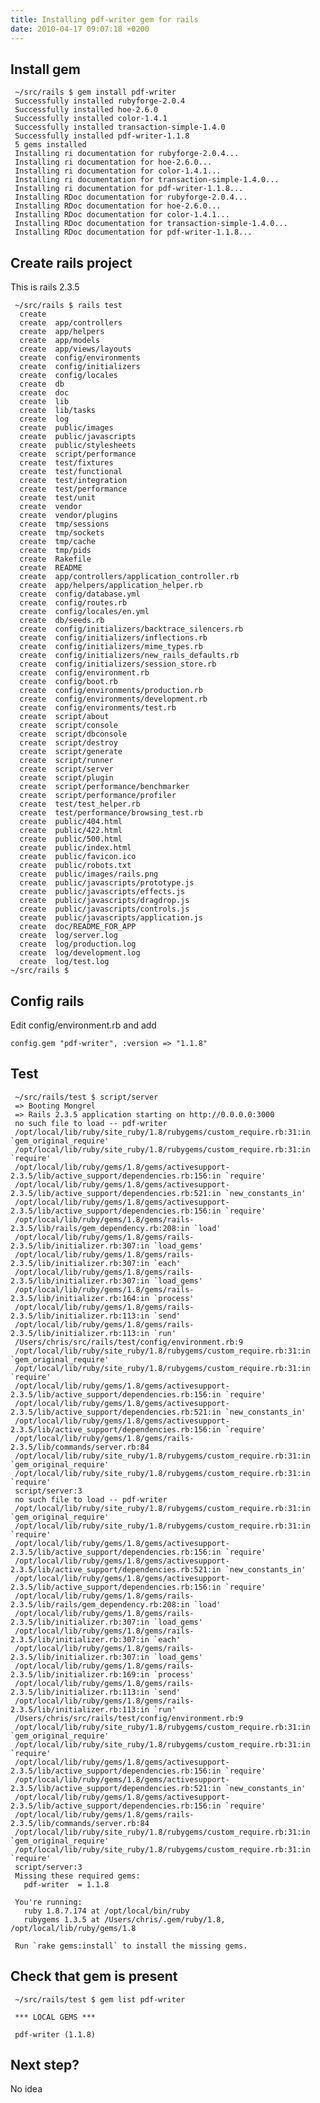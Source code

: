 ```yaml
---
title: Installing pdf-writer gem for rails
date: 2010-04-17 09:07:18 +0200
---
```


## Install gem

     ~/src/rails $ gem install pdf-writer
     Successfully installed rubyforge-2.0.4
     Successfully installed hoe-2.6.0
     Successfully installed color-1.4.1
     Successfully installed transaction-simple-1.4.0
     Successfully installed pdf-writer-1.1.8
     5 gems installed
     Installing ri documentation for rubyforge-2.0.4...
     Installing ri documentation for hoe-2.6.0...
     Installing ri documentation for color-1.4.1...
     Installing ri documentation for transaction-simple-1.4.0...
     Installing ri documentation for pdf-writer-1.1.8...
     Installing RDoc documentation for rubyforge-2.0.4...
     Installing RDoc documentation for hoe-2.6.0...
     Installing RDoc documentation for color-1.4.1...
     Installing RDoc documentation for transaction-simple-1.4.0...
     Installing RDoc documentation for pdf-writer-1.1.8...

## Create rails project

This is rails 2.3.5

     ~/src/rails $ rails test
      create
      create  app/controllers
      create  app/helpers
      create  app/models
      create  app/views/layouts
      create  config/environments
      create  config/initializers
      create  config/locales
      create  db
      create  doc
      create  lib
      create  lib/tasks
      create  log
      create  public/images
      create  public/javascripts
      create  public/stylesheets
      create  script/performance
      create  test/fixtures
      create  test/functional
      create  test/integration
      create  test/performance
      create  test/unit
      create  vendor
      create  vendor/plugins
      create  tmp/sessions
      create  tmp/sockets
      create  tmp/cache
      create  tmp/pids
      create  Rakefile
      create  README
      create  app/controllers/application_controller.rb
      create  app/helpers/application_helper.rb
      create  config/database.yml
      create  config/routes.rb
      create  config/locales/en.yml
      create  db/seeds.rb
      create  config/initializers/backtrace_silencers.rb
      create  config/initializers/inflections.rb
      create  config/initializers/mime_types.rb
      create  config/initializers/new_rails_defaults.rb
      create  config/initializers/session_store.rb
      create  config/environment.rb
      create  config/boot.rb
      create  config/environments/production.rb
      create  config/environments/development.rb
      create  config/environments/test.rb
      create  script/about
      create  script/console
      create  script/dbconsole
      create  script/destroy
      create  script/generate
      create  script/runner
      create  script/server
      create  script/plugin
      create  script/performance/benchmarker
      create  script/performance/profiler
      create  test/test_helper.rb
      create  test/performance/browsing_test.rb
      create  public/404.html
      create  public/422.html
      create  public/500.html
      create  public/index.html
      create  public/favicon.ico
      create  public/robots.txt
      create  public/images/rails.png
      create  public/javascripts/prototype.js
      create  public/javascripts/effects.js
      create  public/javascripts/dragdrop.js
      create  public/javascripts/controls.js
      create  public/javascripts/application.js
      create  doc/README_FOR_APP
      create  log/server.log
      create  log/production.log
      create  log/development.log
      create  log/test.log
    ~/src/rails $

## Config rails

Edit config/environment.rb and add

    config.gem "pdf-writer", :version => "1.1.8"

## Test

     ~/src/rails/test $ script/server
     => Booting Mongrel
     => Rails 2.3.5 application starting on http://0.0.0.0:3000
     no such file to load -- pdf-writer
     /opt/local/lib/ruby/site_ruby/1.8/rubygems/custom_require.rb:31:in `gem_original_require'
     /opt/local/lib/ruby/site_ruby/1.8/rubygems/custom_require.rb:31:in `require'
     /opt/local/lib/ruby/gems/1.8/gems/activesupport-2.3.5/lib/active_support/dependencies.rb:156:in `require'
     /opt/local/lib/ruby/gems/1.8/gems/activesupport-2.3.5/lib/active_support/dependencies.rb:521:in `new_constants_in'
     /opt/local/lib/ruby/gems/1.8/gems/activesupport-2.3.5/lib/active_support/dependencies.rb:156:in `require'
     /opt/local/lib/ruby/gems/1.8/gems/rails-2.3.5/lib/rails/gem_dependency.rb:208:in `load'
     /opt/local/lib/ruby/gems/1.8/gems/rails-2.3.5/lib/initializer.rb:307:in `load_gems'
     /opt/local/lib/ruby/gems/1.8/gems/rails-2.3.5/lib/initializer.rb:307:in `each'
     /opt/local/lib/ruby/gems/1.8/gems/rails-2.3.5/lib/initializer.rb:307:in `load_gems'
     /opt/local/lib/ruby/gems/1.8/gems/rails-2.3.5/lib/initializer.rb:164:in `process'
     /opt/local/lib/ruby/gems/1.8/gems/rails-2.3.5/lib/initializer.rb:113:in `send'
     /opt/local/lib/ruby/gems/1.8/gems/rails-2.3.5/lib/initializer.rb:113:in `run'
     /Users/chris/src/rails/test/config/environment.rb:9
     /opt/local/lib/ruby/site_ruby/1.8/rubygems/custom_require.rb:31:in `gem_original_require'
     /opt/local/lib/ruby/site_ruby/1.8/rubygems/custom_require.rb:31:in `require'
     /opt/local/lib/ruby/gems/1.8/gems/activesupport-2.3.5/lib/active_support/dependencies.rb:156:in `require'
     /opt/local/lib/ruby/gems/1.8/gems/activesupport-2.3.5/lib/active_support/dependencies.rb:521:in `new_constants_in'
     /opt/local/lib/ruby/gems/1.8/gems/activesupport-2.3.5/lib/active_support/dependencies.rb:156:in `require'
     /opt/local/lib/ruby/gems/1.8/gems/rails-2.3.5/lib/commands/server.rb:84
     /opt/local/lib/ruby/site_ruby/1.8/rubygems/custom_require.rb:31:in `gem_original_require'
     /opt/local/lib/ruby/site_ruby/1.8/rubygems/custom_require.rb:31:in `require'
     script/server:3
     no such file to load -- pdf-writer
     /opt/local/lib/ruby/site_ruby/1.8/rubygems/custom_require.rb:31:in `gem_original_require'
     /opt/local/lib/ruby/site_ruby/1.8/rubygems/custom_require.rb:31:in `require'
     /opt/local/lib/ruby/gems/1.8/gems/activesupport-2.3.5/lib/active_support/dependencies.rb:156:in `require'
     /opt/local/lib/ruby/gems/1.8/gems/activesupport-2.3.5/lib/active_support/dependencies.rb:521:in `new_constants_in'
     /opt/local/lib/ruby/gems/1.8/gems/activesupport-2.3.5/lib/active_support/dependencies.rb:156:in `require'
     /opt/local/lib/ruby/gems/1.8/gems/rails-2.3.5/lib/rails/gem_dependency.rb:208:in `load'
     /opt/local/lib/ruby/gems/1.8/gems/rails-2.3.5/lib/initializer.rb:307:in `load_gems'
     /opt/local/lib/ruby/gems/1.8/gems/rails-2.3.5/lib/initializer.rb:307:in `each'
     /opt/local/lib/ruby/gems/1.8/gems/rails-2.3.5/lib/initializer.rb:307:in `load_gems'
     /opt/local/lib/ruby/gems/1.8/gems/rails-2.3.5/lib/initializer.rb:169:in `process'
     /opt/local/lib/ruby/gems/1.8/gems/rails-2.3.5/lib/initializer.rb:113:in `send'
     /opt/local/lib/ruby/gems/1.8/gems/rails-2.3.5/lib/initializer.rb:113:in `run'
     /Users/chris/src/rails/test/config/environment.rb:9
     /opt/local/lib/ruby/site_ruby/1.8/rubygems/custom_require.rb:31:in `gem_original_require'
     /opt/local/lib/ruby/site_ruby/1.8/rubygems/custom_require.rb:31:in `require'
     /opt/local/lib/ruby/gems/1.8/gems/activesupport-2.3.5/lib/active_support/dependencies.rb:156:in `require'
     /opt/local/lib/ruby/gems/1.8/gems/activesupport-2.3.5/lib/active_support/dependencies.rb:521:in `new_constants_in'
     /opt/local/lib/ruby/gems/1.8/gems/activesupport-2.3.5/lib/active_support/dependencies.rb:156:in `require'
     /opt/local/lib/ruby/gems/1.8/gems/rails-2.3.5/lib/commands/server.rb:84
     /opt/local/lib/ruby/site_ruby/1.8/rubygems/custom_require.rb:31:in `gem_original_require'
     /opt/local/lib/ruby/site_ruby/1.8/rubygems/custom_require.rb:31:in `require'
     script/server:3
     Missing these required gems:
       pdf-writer  = 1.1.8

     You're running:
       ruby 1.8.7.174 at /opt/local/bin/ruby
       rubygems 1.3.5 at /Users/chris/.gem/ruby/1.8, /opt/local/lib/ruby/gems/1.8

     Run `rake gems:install` to install the missing gems.

## Check that gem is present

     ~/src/rails/test $ gem list pdf-writer

     *** LOCAL GEMS ***

     pdf-writer (1.1.8)

## Next step?

No idea
